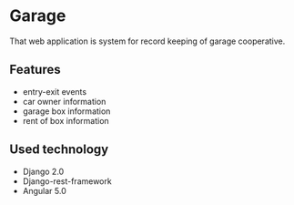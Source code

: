 Garage
======

That web application is system for record keeping of garage cooperative.

Features
--------

- entry-exit events
- car owner information
- garage box information
- rent of box information

Used technology
---------------

- Django 2.0
- Django-rest-framework
- Angular 5.0